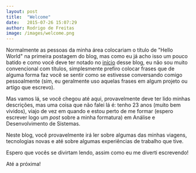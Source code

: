 ```yaml
---
layout: post
title:  "Welcome"
date:   2015-07-26 15:07:29
author: Rodrigo de Freitas
image: /images/welcome.png
---
```

Normalmente as pessoas da minha área colocariam o título de "Hello World" na primeira postagem do blog, mas como eu já acho isso um pouco batido e como você deve ter notado no [início][ini] desse blog, eu não sou muito convencional com títulos, simplesmente prefiro colocar frases que de alguma forma faz você se sentir como se estivesse conversando comigo pessoalmente (sim, eu geralmente uso aquelas frases em algum projeto ou artigo que escrevo).

Mas vamos lá, se você chegou até aqui, provavelmente deve ter lido minhas descrições, mas uma coisa que não falei lá é: tenho 23 anos (muito bem vividos), viajo de vez em quando e estou perto de me formar (espero escrever logo um *post* sobre a minha formatura) em Análise e Desenvolvimento de Sistemas.

Neste blog, você provavelmente irá ler sobre algumas das minhas viagens, tecnologias novas e até sobre algumas experiências de trabalho que tive.

Espero que vocês se divirtam lendo, assim como eu me diverti escrevendo!

Até a próxima!

[ini]: http://rodrigoodf.github.io